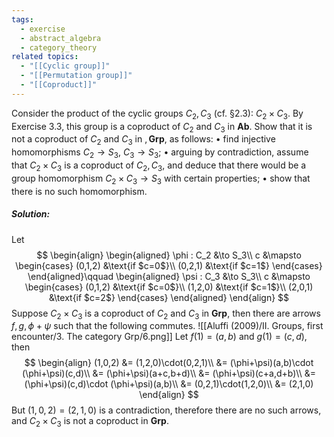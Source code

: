 ```yaml
---
tags:
  - exercise
  - abstract_algebra
  - category_theory
related topics:
  - "[[Cyclic group]]"
  - "[[Permutation group]]"
  - "[[Coproduct]]"
---
```

Consider the product of the cyclic groups $C_2, C_3$ (cf. §2.3): $C_2 \times C_3$. By
Exercise 3.3, this group is a coproduct of $C_2$ and $C_3$ in $\mathbf{Ab}$. Show that it is not a
coproduct of $C_2$ and $C_3$ in $,\mathbf{Grp}$, as follows:
• find injective homomorphisms $C_2 \to S_3$, $C_3 \to S_3$;
• arguing by contradiction, assume that $C_2 \times C_3$ is a coproduct of $C_2, C_3$, and
deduce that there would be a group homomorphism $C_2 \times C_3 \to S_3$ with certain
properties;
• show that there is no such homomorphism.

##### Solution:
Let$$
\begin{align}
  \begin{aligned}
    \phi : C_2 &\to S_3\\
    c &\mapsto
    \begin{cases}
      (0,1,2) &\text{if $c=0$}\\
      (0,2,1) &\text{if $c=1$}
    \end{cases}
  \end{aligned}\qquad
  \begin{aligned}
    \psi : C_3 &\to S_3\\
    c &\mapsto
    \begin{cases}
      (0,1,2) &\text{if $c=0$}\\
      (1,2,0) &\text{if $c=1$}\\
      (2,0,1) &\text{if $c=2$}
    \end{cases}
  \end{aligned}
\end{align}
$$
Suppose $C_2\times C_3$ is a coproduct of $C_2$ and $C_3$ in $\mathbf{Grp}$, then there are arrows $f,g,\phi+\psi$
such that the following commutes.
![[Aluffi (2009)/II. Groups, first encounter/3. The category Grp/6.png]]
Let $f(1)=(a,b)$ and $g(1)=(c,d)$, then$$
\begin{align}
  (1,0,2)
  &= (1,2,0)\cdot(0,2,1)\\
  &= (\phi+\psi)(a,b)\cdot (\phi+\psi)(c,d)\\
  &= (\phi+\psi)(a+c,b+d)\\
  &= (\phi+\psi)(c+a,d+b)\\
  &= (\phi+\psi)(c,d)\cdot (\phi+\psi)(a,b)\\
  &= (0,2,1)\cdot(1,2,0)\\
  &= (2,1,0)
\end{align}
$$But $(1,0,2)=(2,1,0)$ is a contradiction, therefore there are no such arrows, and $C_2\times C_3$ is not a coproduct in $\mathbf{Grp}$.
